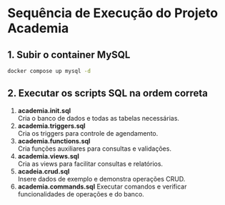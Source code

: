 # Sequência de Execução do Projeto Academia

## 1. Subir o container MySQL

```sh
docker compose up mysql -d
```

## 2. Executar os scripts SQL na ordem correta

1. **academia.init.sql**  
   Cria o banco de dados e todas as tabelas necessárias.
2. **academia.triggers.sql**  
   Cria os triggers para controle de agendamento.
3. **academia.functions.sql**  
   Cria funções auxiliares para consultas e validações.
4. **academia.views.sql**  
   Cria as views para facilitar consultas e relatórios.
5. **acadeia.crud.sql**  
   Insere dados de exemplo e demonstra operações CRUD.
6. **academia.commands.sql**
   Executar comandos e verificar funcionalidades de operações e do banco.
